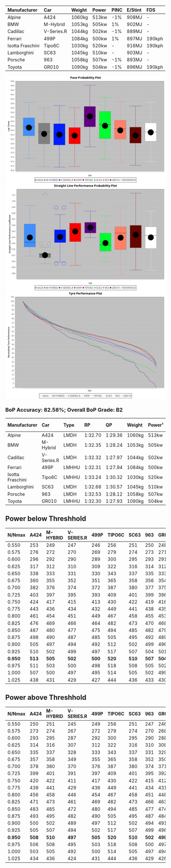 | Manufacturer     | Car        | Weight | Power | PINC    | E/Stint | FDS     |
|:-|:-|:-|:-|:-|:-|:-|
| Alpine           | A424       | 1060kg | 513kw | -1%     | 908MJ   |    -    |
| BMW              | M-Hybrid   | 1053kg | 505kw | 1%      | 902MJ   |    -    |
| Cadillac         | V-Series.R | 1044kg | 502kw | -1%     | 889MJ   |    -    |
| Ferrari          | 499P       | 1084kg | 500kw | 1%      | 897MJ   | 190kph  |
| Isotta Fraschini | Tipo6C     | 1030kg | 520kw |    -    | 916MJ   | 190kph  |
| Lamborghini      | SC63       | 1045kg | 510kw |    -    | 903MJ   |    -    |
| Porsche          | 963        | 1058kg | 507kw | -1%     | 893MJ   |    -    |
| Toyota           | GR010      | 1090kg | 504kw | -1%     | 896MJ   | 190kph  |

![PACECHART](./IMG/ACOMETHOD.png)
![STRAIGHTLINEPERFORMANCECHART](./IMG/ACOMETHOD_sp.png)
![TYREPERFORMANCECHART](./IMG/ACOMETHOD_tw.png)

### BoP Accuracy: 82.58%; Overall BoP Grade: B2
| Manufacturer     | Car        | Type  | RP      | QP      | Weight | Power¹ | Threshhold | PINC    | Power² | E/Stint | AVG Vmax  | FDS     | RDLC | L/Stint | BOP-Grade | Model Accuracy | Model Points | Match%  |
|:-|:-|:-|:-|:-|:-|:-|:-|:-|:-|:-|:-|:-|:-|:-|:-|:-|:-|:-|
| Alpine           | A424       | LMDH  | 1:32.70 | 1:29.36 | 1060kg | 513kw  | 210.0kph   | -1%     | 508kw  |  908MJ  | 322.52kph |    -    | 1.00 | 41      | +C2       | 100.00%        | 642          | 72.14%  |
| BMW              | M-Hybrid   | LMDH  | 1:32.35 | 1:28.24 | 1053kg | 505kw  | 210.0kph   | 1%      | 510kw  |  902MJ  | 319.01kph |    -    | 1.01 | 40      | -B1       | 100.00%        | 1714         | 86.81%  |
| Cadillac         | V-Series.R | LMDH  | 1:32.32 | 1:27.97 | 1044kg | 502kw  | 210.0kph   | -1%     | 497kw  |  889MJ  | 321.77kph |    -    | 1.01 | 40      | -B1       | 98.95%         | 2271         | 89.24%  |
| Ferrari          | 499P       | LMHHU | 1:32.31 | 1:27.94 | 1084kg | 500kw  | 210.0kph   | 1%      | 505kw  |  897MJ  | 322.35kph | 190kph  | 1.01 | 40      | -B1       | 99.93%         | 2718         | 86.00%  |
| Isotta Fraschini | Tipo6C     | LMHHU | 1:33.24 | 1:30.32 | 1030kg | 520kw  | 210.0kph   |    -    | 520kw  |  916MJ  | 328.33kph | 190kph  | 1.08 | 41      | +Ω1       | 92.36%         | 133          | 38.57%  |
| Lamborghini      | SC63       | LMDH  | 1:32.68 | 1:30.57 | 1045kg | 510kw  | 210.0kph   |    -    | 510kw  |  903MJ  | 321.88kph |    -    | 1.05 | 40      | ~A1       | 96.54%         | 418          | 100.00% |
| Porsche          | 963        | LMDH  | 1:32.53 | 1:28.12 | 1058kg | 507kw  | 210.0kph   | -1%     | 502kw  |  893MJ  | 321.89kph |    -    | 1.00 | 40      | ~A1       | 99.98%         | 6168         | 99.42%  |
| Toyota           | GR010      | LMHHU | 1:32.30 | 1:27.93 | 1090kg | 504kw  | 210.0kph   | -1%     | 499kw  |  896MJ  | 320.63kph | 190kph  | 1.01 | 40      | -B1       | 98.53%         | 3557         | 88.43%  |

## Power below Threshhold
| N/Nmax    | A424    | M-HYBRID | V-SERIES.R | 499P    | TIPO6C  | SC63    | 963     | GR010   |
|:-|:-|:-|:-|:-|:-|:-|:-|:-|
|  0.550    |  253    |  249     |  247       |  246    |  256    |  251    |  250    |  248    |
|  0.575    |  276    |  272     |  270       |  269    |  279    |  274    |  273    |  271    |
|  0.600    |  296    |  292     |  290       |  289    |  300    |  295    |  293    |  291    |
|  0.625    |  317    |  312     |  310       |  309    |  322    |  316    |  314    |  312    |
|  0.650    |  338    |  333     |  331       |  330    |  343    |  337    |  335    |  333    |
|  0.675    |  360    |  355     |  352       |  351    |  365    |  358    |  356    |  354    |
|  0.700    |  382    |  376     |  374       |  372    |  387    |  380    |  377    |  375    |
|  0.725    |  403    |  397     |  395       |  393    |  409    |  401    |  399    |  396    |
|  0.750    |  424    |  417     |  415       |  413    |  430    |  422    |  419    |  416    |
|  0.775    |  443    |  436     |  434       |  432    |  449    |  441    |  438    |  435    |
|  0.800    |  461    |  454     |  451       |  449    |  467    |  458    |  455    |  453    |
|  0.825    |  476    |  469     |  466       |  464    |  482    |  473    |  470    |  468    |
|  0.850    |  487    |  480     |  477       |  475    |  494    |  485    |  482    |  479    |
|  0.875    |  498    |  490     |  487       |  485    |  505    |  495    |  492    |  489    |
|  0.900    |  505    |  497     |  494       |  492    |  512    |  502    |  499    |  496    |
|  0.925    |  510    |  502     |  499       |  497    |  517    |  507    |  504    |  501    |
| **0.950** | **513** | **505**  | **502**    | **500** | **520** | **510** | **507** | **504** |
|  0.975    |  511    |  503     |  500       |  498    |  518    |  508    |  505    |  502    |
|  1.000    |  507    |  500     |  497       |  495    |  514    |  505    |  502    |  499    |
|  1.025    |  438    |  431     |  429       |  427    |  444    |  436    |  433    |  430    |

## Power above Threshhold
| N/Nmax    | A424    | M-HYBRID | V-SERIES.R | 499P    | TIPO6C  | SC63    | 963     | GR010   |
|:-|:-|:-|:-|:-|:-|:-|:-|:-|
|  0.550    |  250    |  251     |  245       |  249    |  256    |  251    |  247    |  246    |
|  0.575    |  273    |  274     |  267       |  272    |  279    |  274    |  270    |  268    |
|  0.600    |  293    |  295     |  287       |  292    |  300    |  295    |  290    |  288    |
|  0.625    |  314    |  316     |  307       |  312    |  322    |  316    |  310    |  308    |
|  0.650    |  335    |  337     |  328       |  333    |  343    |  337    |  331    |  329    |
|  0.675    |  357    |  358     |  349       |  355    |  365    |  358    |  352    |  350    |
|  0.700    |  378    |  380     |  370       |  376    |  387    |  380    |  374    |  371    |
|  0.725    |  399    |  401     |  391       |  397    |  409    |  401    |  395    |  392    |
|  0.750    |  420    |  422     |  411       |  417    |  430    |  422    |  415    |  412    |
|  0.775    |  439    |  441     |  429       |  436    |  449    |  441    |  434    |  431    |
|  0.800    |  456    |  458     |  446       |  454    |  467    |  458    |  451    |  448    |
|  0.825    |  471    |  473     |  461       |  469    |  482    |  473    |  466    |  463    |
|  0.850    |  483    |  485     |  472       |  480    |  494    |  485    |  477    |  474    |
|  0.875    |  493    |  495     |  482       |  490    |  505    |  495    |  487    |  484    |
|  0.900    |  500    |  502     |  489       |  497    |  512    |  502    |  494    |  491    |
|  0.925    |  505    |  507     |  494       |  502    |  517    |  507    |  499    |  496    |
| **0.950** | **508** | **510**  | **497**    | **505** | **520** | **510** | **502** | **499** |
|  0.975    |  506    |  508     |  495       |  503    |  518    |  508    |  500    |  497    |
|  1.000    |  503    |  505     |  492       |  500    |  514    |  505    |  497    |  494    |
|  1.025    |  434    |  436     |  424       |  431    |  444    |  436    |  429    |  426    |
